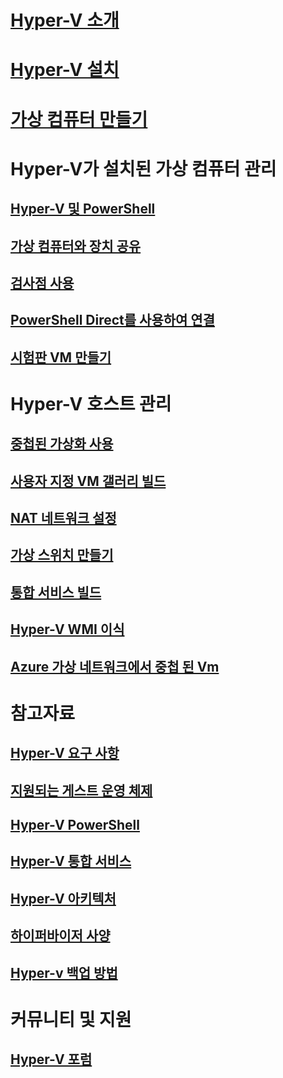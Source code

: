 # [Hyper-V 소개](./about/index.md)
# [Hyper-V 설치](quick-start/enable-hyper-v.md)
# [가상 컴퓨터 만들기](quick-start/quick-create-virtual-machine.md)

# Hyper-V가 설치된 가상 컴퓨터 관리
## [Hyper-V 및 PowerShell](quick-start/try-hyper-v-powershell.md)
## [가상 컴퓨터와 장치 공유](user-guide/enhanced-session-mode.md)
## [검사점 사용](user-guide/checkpoints.md)
## [PowerShell Direct를 사용하여 연결](user-guide/powershell-direct.md)
## [시험판 VM 만들기](user-guide/create-pre-release-vm.md)

# Hyper-V 호스트 관리
## [중첩된 가상화 사용](user-guide/nested-virtualization.md)
## [사용자 지정 VM 갤러리 빌드](user-guide/custom-gallery.md)
## [NAT 네트워크 설정](user-guide/setup-nat-network.md)
## [가상 스위치 만들기](quick-start/connect-to-network.md)
## [통합 서비스 빌드](user-guide/make-integration-service.md)
## [Hyper-V WMI 이식](user-guide/refactor-wmiv1-to-wmiv2.md)
## [Azure 가상 네트워크에서 중첩 된 Vm](user-guide/nested-virtualization-azure-virtual-network.md) 

# 참고자료
## [Hyper-V 요구 사항](reference/hyper-v-requirements.md)
## [지원되는 게스트 운영 체제](about/supported-guest-os.md)
## [Hyper-V PowerShell](https://technet.microsoft.com/library/hh848559.aspx)
## [Hyper-V 통합 서비스](reference/integration-services.md)
## [Hyper-V 아키텍처](reference/hyper-v-architecture.md)
## [하이퍼바이저 사양](reference/tlfs.md)
## [Hyper-v 백업 방법](reference/HyperVBackupApproaches.md)

# 커뮤니티 및 지원
## [Hyper-V 포럼](https://social.technet.microsoft.com/Forums/windowsserver/en-US/home?forum=winserverhyperv)

